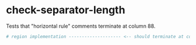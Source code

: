 # check-separator-length

Tests that "horizontal rule" comments terminate at column 88.

```python
# region implementation -------------------- <-- should terminate at column 88
```
